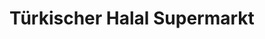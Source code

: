 ---
title: "Türkischer Halal Supermarkt"
url: /muenchen/tuerkischer-halal-supermarkt/
shop: Gemüse & Obst
---